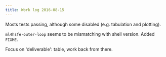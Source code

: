```yaml
---
title: Work log 2016-08-15
---
```


Mosts tests passing, although some disabled (e.g. tabulation and plotting).

`ml4hsfe-outer-loop` seems to be mismatching with shell version. Added `FIXME`.

Focus on 'deliverable': table, work back from there.
